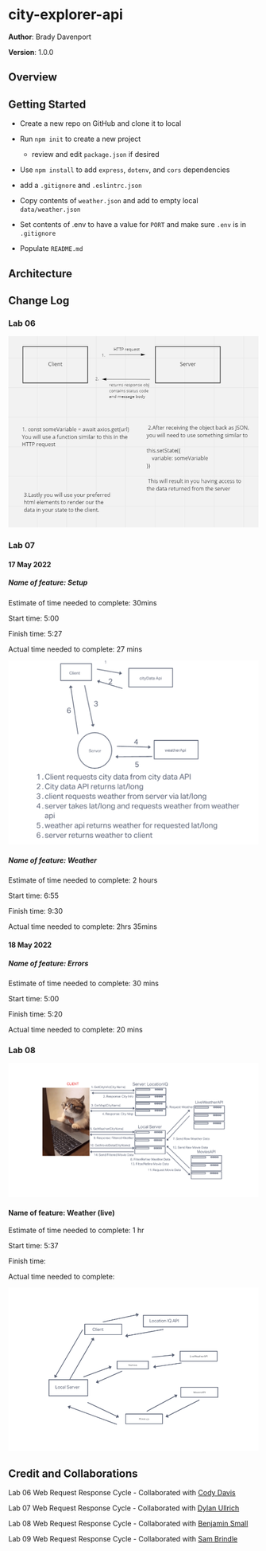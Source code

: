 # city-explorer-api

**Author**: Brady Davenport

**Version**: 1.0.0

## Overview
<!-- Provide a high level overview of what this application is and why you are building it, beyond the fact that it's an assignment for this class. (i.e. What's your problem domain?) -->

## Getting Started
<!-- What are the steps that a user must take in order to build this app on their own machine and get it running? -->

* Create a new repo on GitHub and clone it to local

* Run `npm init` to create a new project
  * review and edit `package.json` if desired

* Use `npm install` to add `express`, `dotenv`, and `cors` dependencies

* add a `.gitignore` and `.eslintrc.json`

* Copy contents of `weather.json` and add to empty local `data/weather.json`

* Set contents of .env to have a value for `PORT` and make sure `.env` is in `.gitignore`

* Populate `README.md`

## Architecture
<!-- Provide a detailed description of the application design. What technologies (languages, libraries, etc) you're using, and any other relevant design information. -->

## Change Log
<!-- Use this area to document the iterative changes made to your application as each feature is successfully implemented. Use time stamps. Here's an example:

01-01-2001 4:59pm - Application now has a fully-functional express server, with a GET route for the location resource. -->


### Lab 06

![lab06-wrrc](src/img/lab06-wrrc.png)

### Lab 07

#### 17 May 2022

##### Name of feature: Setup

Estimate of time needed to complete: 30mins

Start time: 5:00

Finish time: 5:27

Actual time needed to complete: 27 mins

![lab07-wrrc](src/img/lab07-wrrc.png)

##### Name of feature: Weather

Estimate of time needed to complete: 2 hours

Start time: 6:55

Finish time: 9:30

Actual time needed to complete: 2hrs 35mins

#### 18 May 2022

##### Name of feature: Errors

Estimate of time needed to complete: 30 mins

Start time: 5:00

Finish time:  5:20

Actual time needed to complete: 20 mins

### Lab 08

![lab08-wrrc](src/img/lab08-wrrc.png)

#### Name of feature: Weather (live)

Estimate of time needed to complete: 1 hr

Start time: 5:37

Finish time:

Actual time needed to complete:

<!-- ## Lab 

Name of feature:

Estimate of time needed to complete:

Start time:

Finish time:

Actual time needed to complete: -->

![lab09-wrrc](/src/img/lab09-wrrc.png)

## Credit and Collaborations

Lab 06 Web Request Response Cycle - Collaborated with [Cody Davis](https://github.com/Cozhee/)

Lab 07 Web Request Response Cycle - Collaborated with [Dylan Ullrich](https://github.com/GetUllrichorDieTrying)

Lab 08 Web Request Response Cycle - Collaborated with [Benjamin Small](https://github.com/BenjaminSmall94)

Lab 09 Web Request Response Cycle - Collaborated with [Sam Brindle](https://github.com/samBrindle)
